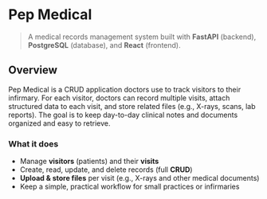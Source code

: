 # Pep Medical

> A medical records management system built with **FastAPI** (backend), **PostgreSQL** (database), and **React** (frontend).

## Overview
Pep Medical is a CRUD application doctors use to track visitors to their infirmary. For each visitor, doctors can record multiple visits, attach structured data to each visit, and store related files (e.g., X-rays, scans, lab reports). The goal is to keep day-to-day clinical notes and documents organized and easy to retrieve.

### What it does
- Manage **visitors** (patients) and their **visits**
- Create, read, update, and delete records (full **CRUD**)
- **Upload & store files** per visit (e.g., X-rays and other medical documents)
- Keep a simple, practical workflow for small practices or infirmaries
